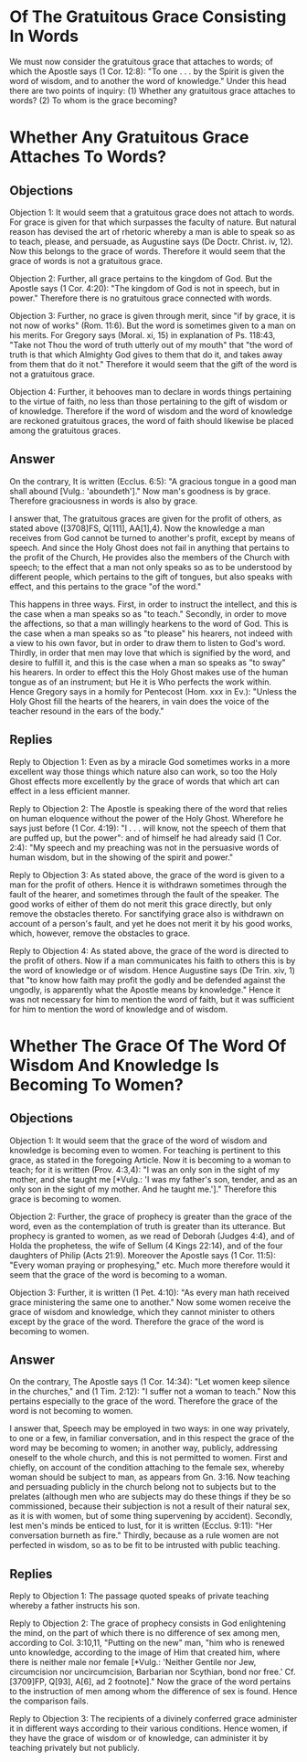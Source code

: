 # Of The Gratuitous Grace Consisting In Words

We must now consider the gratuitous grace that attaches to words; of which the Apostle says (1 Cor. 12:8): "To one . . . by the Spirit is given the word of wisdom, and to another the word of knowledge." Under this head there are two points of inquiry:
(1) Whether any gratuitous grace attaches to words?
(2) To whom is the grace becoming?
# Whether Any Gratuitous Grace Attaches To Words?

## Objections

Objection 1: It would seem that a gratuitous grace does not attach to words. For grace is given for that which surpasses the faculty of nature. But natural reason has devised the art of rhetoric whereby a man is able to speak so as to teach, please, and persuade, as Augustine says (De Doctr. Christ. iv, 12). Now this belongs to the grace of words. Therefore it would seem that the grace of words is not a gratuitous grace.

Objection 2: Further, all grace pertains to the kingdom of God. But the Apostle says (1 Cor. 4:20): "The kingdom of God is not in speech, but in power." Therefore there is no gratuitous grace connected with words.

Objection 3: Further, no grace is given through merit, since "if by grace, it is not now of works" (Rom. 11:6). But the word is sometimes given to a man on his merits. For Gregory says (Moral. xi, 15) in explanation of Ps. 118:43, "Take not Thou the word of truth utterly out of my mouth" that "the word of truth is that which Almighty God gives to them that do it, and takes away from them that do it not." Therefore it would seem that the gift of the word is not a gratuitous grace.

Objection 4: Further, it behooves man to declare in words things pertaining to the virtue of faith, no less than those pertaining to the gift of wisdom or of knowledge. Therefore if the word of wisdom and the word of knowledge are reckoned gratuitous graces, the word of faith should likewise be placed among the gratuitous graces.

## Answer

On the contrary, It is written (Ecclus. 6:5): "A gracious tongue in a good man shall abound [Vulg.: 'aboundeth']." Now man's goodness is by grace. Therefore graciousness in words is also by grace.

I answer that, The gratuitous graces are given for the profit of others, as stated above ([3708]FS, Q[111], AA[1],4). Now the knowledge a man receives from God cannot be turned to another's profit, except by means of speech. And since the Holy Ghost does not fail in anything that pertains to the profit of the Church, He provides also the members of the Church with speech; to the effect that a man not only speaks so as to be understood by different people, which pertains to the gift of tongues, but also speaks with effect, and this pertains to the grace "of the word."

This happens in three ways. First, in order to instruct the intellect, and this is the case when a man speaks so as "to teach." Secondly, in order to move the affections, so that a man willingly hearkens to the word of God. This is the case when a man speaks so as "to please" his hearers, not indeed with a view to his own favor, but in order to draw them to listen to God's word. Thirdly, in order that men may love that which is signified by the word, and desire to fulfill it, and this is the case when a man so speaks as "to sway" his hearers. In order to effect this the Holy Ghost makes use of the human tongue as of an instrument; but He it is Who perfects the work within. Hence Gregory says in a homily for Pentecost (Hom. xxx in Ev.): "Unless the Holy Ghost fill the hearts of the hearers, in vain does the voice of the teacher resound in the ears of the body."

## Replies

Reply to Objection 1: Even as by a miracle God sometimes works in a more excellent way those things which nature also can work, so too the Holy Ghost effects more excellently by the grace of words that which art can effect in a less efficient manner.

Reply to Objection 2: The Apostle is speaking there of the word that relies on human eloquence without the power of the Holy Ghost. Wherefore he says just before (1 Cor. 4:19): "I . . . will know, not the speech of them that are puffed up, but the power": and of himself he had already said (1 Cor. 2:4): "My speech and my preaching was not in the persuasive words of human wisdom, but in the showing of the spirit and power."

Reply to Objection 3: As stated above, the grace of the word is given to a man for the profit of others. Hence it is withdrawn sometimes through the fault of the hearer, and sometimes through the fault of the speaker. The good works of either of them do not merit this grace directly, but only remove the obstacles thereto. For sanctifying grace also is withdrawn on account of a person's fault, and yet he does not merit it by his good works, which, however, remove the obstacles to grace.

Reply to Objection 4: As stated above, the grace of the word is directed to the profit of others. Now if a man communicates his faith to others this is by the word of knowledge or of wisdom. Hence Augustine says (De Trin. xiv, 1) that "to know how faith may profit the godly and be defended against the ungodly, is apparently what the Apostle means by knowledge." Hence it was not necessary for him to mention the word of faith, but it was sufficient for him to mention the word of knowledge and of wisdom.
# Whether The Grace Of The Word Of Wisdom And Knowledge Is Becoming To Women?

## Objections

Objection 1: It would seem that the grace of the word of wisdom and knowledge is becoming even to women. For teaching is pertinent to this grace, as stated in the foregoing Article. Now it is becoming to a woman to teach; for it is written (Prov. 4:3,4): "I was an only son in the sight of my mother, and she taught me [*Vulg.: 'I was my father's son, tender, and as an only son in the sight of my mother. And he taught me.']." Therefore this grace is becoming to women.

Objection 2: Further, the grace of prophecy is greater than the grace of the word, even as the contemplation of truth is greater than its utterance. But prophecy is granted to women, as we read of Deborah (Judges 4:4), and of Holda the prophetess, the wife of Sellum (4 Kings 22:14), and of the four daughters of Philip (Acts 21:9). Moreover the Apostle says (1 Cor. 11:5): "Every woman praying or prophesying," etc. Much more therefore would it seem that the grace of the word is becoming to a woman.

Objection 3: Further, it is written (1 Pet. 4:10): "As every man hath received grace ministering the same one to another." Now some women receive the grace of wisdom and knowledge, which they cannot minister to others except by the grace of the word. Therefore the grace of the word is becoming to women.

## Answer

On the contrary, The Apostle says (1 Cor. 14:34): "Let women keep silence in the churches," and (1 Tim. 2:12): "I suffer not a woman to teach." Now this pertains especially to the grace of the word. Therefore the grace of the word is not becoming to women.

I answer that, Speech may be employed in two ways: in one way privately, to one or a few, in familiar conversation, and in this respect the grace of the word may be becoming to women; in another way, publicly, addressing oneself to the whole church, and this is not permitted to women. First and chiefly, on account of the condition attaching to the female sex, whereby woman should be subject to man, as appears from Gn. 3:16. Now teaching and persuading publicly in the church belong not to subjects but to the prelates (although men who are subjects may do these things if they be so commissioned, because their subjection is not a result of their natural sex, as it is with women, but of some thing supervening by accident). Secondly, lest men's minds be enticed to lust, for it is written (Ecclus. 9:11): "Her conversation burneth as fire." Thirdly, because as a rule women are not perfected in wisdom, so as to be fit to be intrusted with public teaching.

## Replies

Reply to Objection 1: The passage quoted speaks of private teaching whereby a father instructs his son.

Reply to Objection 2: The grace of prophecy consists in God enlightening the mind, on the part of which there is no difference of sex among men, according to Col. 3:10,11, "Putting on the new" man, "him who is renewed unto knowledge, according to the image of Him that created him, where there is neither male nor female [*Vulg.: 'Neither Gentile nor Jew, circumcision nor uncircumcision, Barbarian nor Scythian, bond nor free.' Cf. [3709]FP, Q[93], A[6], ad 2 footnote]." Now the grace of the word pertains to the instruction of men among whom the difference of sex is found. Hence the comparison fails.

Reply to Objection 3: The recipients of a divinely conferred grace administer it in different ways according to their various conditions. Hence women, if they have the grace of wisdom or of knowledge, can administer it by teaching privately but not publicly.
